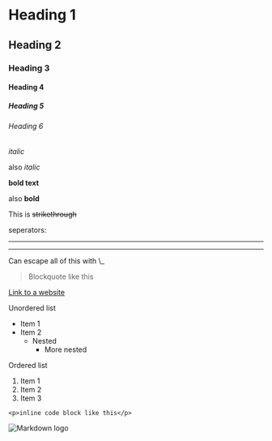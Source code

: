 # Heading 1
## Heading 2
### Heading 3
#### Heading 4
##### Heading 5
###### Heading 6

*italic*

also _italic_

**bold text**

also __bold__

This is ~~strikethrough~~

seperators:

---
___

Can escape all of this with \\_

> Blockquote like this

[Link to a website](https://joshkoter.com "here's a title as well")

Unordered list
* Item 1
* Item 2
  * Nested
    * More nested

Ordered list
1. Item 1
2. Item 2
3. Item 3

`<p>inline code block like this</p>`

![Markdown logo](https://markdown-here.com/img/icon256.png)

